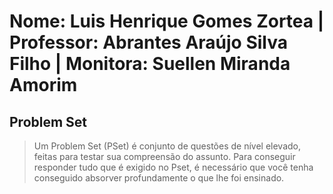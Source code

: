 # Nome: Luis Henrique Gomes Zortea | Professor: Abrantes Araújo Silva Filho | Monitora: Suellen Miranda Amorim

## Problem Set

> Um Problem Set (PSet) é conjunto de questões de nível elevado, feitas para testar sua compreensão do assunto. Para conseguir responder tudo que é exigido no Pset, é necessário que você tenha conseguido absorver profundamente o que lhe foi ensinado.
